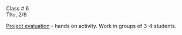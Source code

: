 
<div class="lecture2">

<div class="column_date">

Class # 6 <br> 
Thu, 2/8 

</div>

<div class="column_materials">
<p markdown="block">

[Project evaluation](https://github.com/nyu-ossd-s18/project_evaluation) - hands on activity. Work in groups of 3-4 students. 





</p>
</div>


<div class="column_assign">
<p markdown="block">




</p>
</div>
    
</div>
